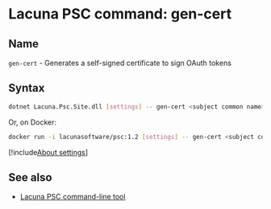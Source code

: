 ﻿# Lacuna PSC command: **gen-cert**

## Name

`gen-cert` - Generates a self-signed certificate to sign OAuth tokens

## Syntax

```sh
dotnet Lacuna.Psc.Site.dll [settings] -- gen-cert <subject common name> <PFX file password> [<output PFX file path>] [<output CER file path>]
```

Or, on Docker:

```sh
docker run -i lacunasoftware/psc:1.2 [settings] -- gen-cert <subject common name> <PFX file password> [<output PFX file path>] [<output CER file path>]
```

[!include[About settings](includes/about-settings.md)]

## See also

* [Lacuna PSC command-line tool](index.md)
